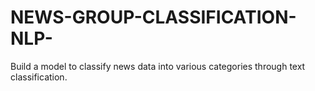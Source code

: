 # NEWS-GROUP-CLASSIFICATION-NLP-
Build a model to classify news data into various categories through text classification.
